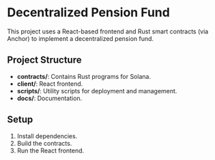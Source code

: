 # Decentralized Pension Fund
This project uses a React-based frontend and Rust smart contracts (via Anchor) to implement a decentralized pension fund.

## Project Structure
- **contracts/**: Contains Rust programs for Solana.
- **client/**: React frontend.
- **scripts/**: Utility scripts for deployment and management.
- **docs/**: Documentation.

## Setup
1. Install dependencies.
2. Build the contracts.
3. Run the React frontend.
